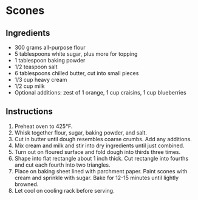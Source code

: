 # Scones

## Ingredients

- 300 grams all-purpose flour
- 5 tablespoons white sugar, plus more for topping
- 1 tablespoon baking powder
- 1/2 teaspoon salt
- 6 tablespoons chilled butter, cut into small pieces
- 1/3 cup heavy cream
- 1/2 cup milk
- Optional additions: zest of 1 orange, 1 cup craisins, 1 cup blueberries

## Instructions

1. Preheat oven to 425&deg;F.
2. Whisk together flour, sugar, baking powder, and salt.
3. Cut in butter until dough resembles coarse crumbs. Add any additions.
4. Mix cream and milk and stir into dry ingredients until just combined.
5. Turn out on floured surface and fold dough into thirds three times.
6. Shape into flat rectangle about 1 inch thick. Cut rectangle into fourths and cut each fourth into two triangles.
7. Place on baking sheet lined with parchment paper. Paint scones with cream and sprinkle with sugar. Bake for 12-15 minutes until lightly browned.
8. Let cool on cooling rack before serving.
